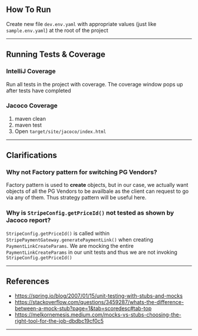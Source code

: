 ## How To Run

Create new file `dev.env.yaml` with appropriate values (just like `sample.env.yaml`) at the root of the project

---

## Running Tests & Coverage

### IntelliJ Coverage
Run all tests in the project with coverage. The coverage window pops up after tests have completed

### Jacoco Coverage
1. maven clean
2. maven test
3. Open `target/site/jacoco/index.html`

---

## Clarifications

### Why not Factory pattern for switching PG Vendors?
Factory pattern is used to **create** objects, but in our case, we actually want objects of all the PG Vendors to be availbale as the client can request to go via any of them. Thus strategy pattern will be useful here.

### Why is `StripeConfig.getPriceId()` not tested as shown by Jacoco report?
`StripeConfig.getPriceId()` is called within `StripePaymentGateway.generatePaymentLink()` when creating `PaymentLinkCreateParams`. We are mocking the entire `PaymentLinkCreateParams` in our unit tests and thus we are not invoking `StripeConfig.getPriceId()`

---

## References

- https://spring.io/blog/2007/01/15/unit-testing-with-stubs-and-mocks
- https://stackoverflow.com/questions/3459287/whats-the-difference-between-a-mock-stub?page=1&tab=scoredesc#tab-top
- https://melkornemesis.medium.com/mocks-vs-stubs-choosing-the-right-tool-for-the-job-dbdbc19cf0c5

---